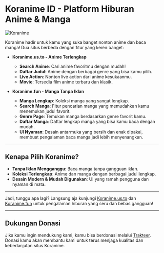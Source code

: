 # Koranime ID - Platform Hiburan Anime & Manga

![Koranime](https://imgkub.com/images/2024/12/01/compressed_20241201_234722.jpg)


Koranime hadir untuk kamu yang suka banget nonton anime dan baca manga! Dua situs berbeda dengan fitur yang keren banget:

- **Koranime.us.to - Anime Terlengkap**
  - **Search Anime**: Cari anime favoritmu dengan mudah!
  - **Daftar Judul**: Anime dengan berbagai genre yang bisa kamu pilih.
  - **Live Action**: Nonton live action dari anime kesukaanmu.
  - **Movie**: Tersedia film anime terbaru dan klasik.

- **Koranime.fun - Manga Tanpa Iklan**
  - **Manga Lengkap**: Koleksi manga yang sangat lengkap.
  - **Search Manga**: Fitur pencarian manga yang memudahkan kamu menemukan judul favorit.
  - **Genre Page**: Temukan manga berdasarkan genre favorit kamu.
  - **Daftar Manga**: Daftar lengkap manga yang bisa kamu baca dengan mudah.
  - **UI Nyaman**: Desain antarmuka yang bersih dan enak dipakai, membuat pengalaman baca manga jadi lebih menyenangkan.

---

## Kenapa Pilih Koranime?

- **Tanpa Iklan Mengganggu**: Baca manga tanpa gangguan iklan.
- **Koleksi Terlengkap**: Anime dan manga dengan berbagai judul lengkap.
- **Desain Modern & Mudah Digunakan**: UI yang ramah pengguna dan nyaman di mata.

---

Jadi, tunggu apa lagi? Langsung aja kunjungi [Koranime.us.to](https://koranime.us.to) dan [Koranime.fun](https://koranime.fun) untuk pengalaman hiburan yang seru dan bebas gangguan!

---

## Dukungan Donasi

Jika kamu ingin mendukung kami, kamu bisa berdonasi melalui [Trakteer](https://trakteer.id/slynnn?quantity=1). Donasi kamu akan membantu kami untuk terus menjaga kualitas dan keberlanjutan situs Koranime.
